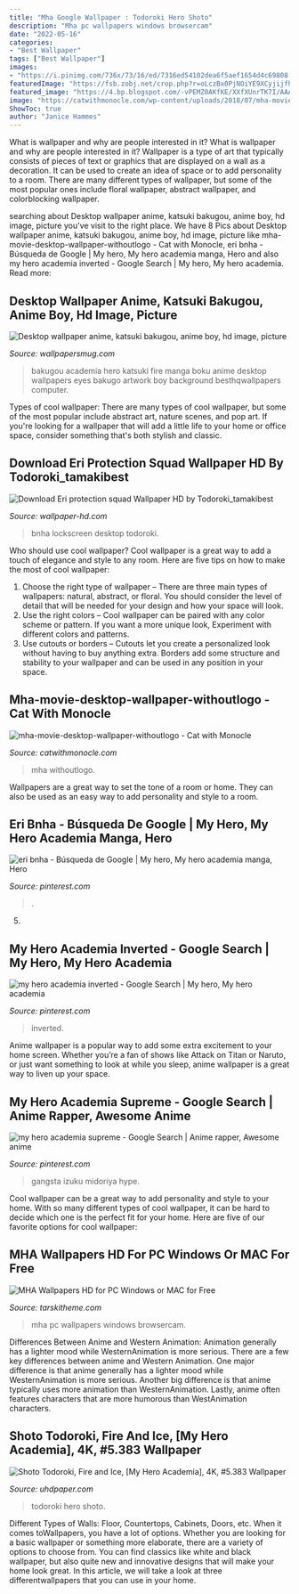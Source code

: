 ```yaml
---
title: "Mha Google Wallpaper : Todoroki Hero Shoto"
description: "Mha pc wallpapers windows browsercam"
date: "2022-05-16"
categories:
- "Best Wallpaper"
tags: ["Best Wallpaper"]
images:
- "https://i.pinimg.com/736x/73/16/ed/7316ed54102dea6f5aef1654d4c69808.jpg"
featuredImage: "https://fsb.zobj.net/crop.php?r=oLczBx0PjNOiYE9XCyjijfhOZrOsnB6Q7gJIcLBwRcuayj6FQh9Mggc926fhhmM8jMbz1fZFkrIz1aYzUigVOf5_G0yi__kawzpGnAajHzVgOio6kxb8Y5gXKF5M0X9_sBunssBxWGBCLRVP"
featured_image: "https://4.bp.blogspot.com/-vPEMZ0AKfKE/XXfXUnrTK7I/AAAAAAAANX0/08Xqy4jmm380MbX5ZCB_aWeDhmmSjCSswCLcBGAs/w914-h514-p-k-no-nu/shoto-todoroki-fire-and-ice-my-hero-academia-uhdpaper.com-4K-5.383-wp.thumbnail.jpg"
image: "https://catwithmonocle.com/wp-content/uploads/2018/07/mha-movie-desktop-wallpaper-withoutlogo-1920x1080.jpg"
ShowToc: true
author: "Janice Hammes"
---
```



What is wallpaper and why are people interested in it?
What is wallpaper and why are people interested in it?
Wallpaper is a type of art that typically consists of pieces of text or graphics that are displayed on a wall as a decoration. It can be used to create an idea of space or to add personality to a room. There are many different types of wallpaper, but some of the most popular ones include floral wallpaper, abstract wallpaper, and colorblocking wallpaper.

	

		
searching about Desktop wallpaper anime, katsuki bakugou, anime boy, hd image, picture you've visit to the right place. We have 8 Pics about Desktop wallpaper anime, katsuki bakugou, anime boy, hd image, picture like mha-movie-desktop-wallpaper-withoutlogo - Cat with Monocle, eri bnha - Búsqueda de Google | My hero, My hero academia manga, Hero and also my hero academia inverted - Google Search | My hero, My hero academia. Read more:
		
    
## Desktop Wallpaper Anime, Katsuki Bakugou, Anime Boy, Hd Image, Picture

<img loading=lazy src="https://wallpapersmug.com/download/1024x768/e490f8/anime-katsuki-bakugou.jpg" onerror="this.onerror=null;this.src='https://tse1.mm.bing.net/th?id=OIP.b2JnKwy7FKavYVBWHBhM0wHaFj&amp;pid=15.1';" alt="Desktop wallpaper anime, katsuki bakugou, anime boy, hd image, picture">

_Source: wallpapersmug.com_

>bakugou academia hero katsuki fire manga boku anime desktop wallpapers eyes bakugo artwork boy background besthqwallpapers computer. 

	

Types of cool wallpaper:
There are many types of cool wallpaper, but some of the most popular include abstract art, nature scenes, and pop art. If you're looking for a wallpaper that will add a little life to your home or office space, consider something that's both stylish and classic.

    
## Download Eri Protection Squad Wallpaper HD By Todoroki_tamakibest

<img loading=lazy src="https://fsb.zobj.net/crop.php?r=oLczBx0PjNOiYE9XCyjijfhOZrOsnB6Q7gJIcLBwRcuayj6FQh9Mggc926fhhmM8jMbz1fZFkrIz1aYzUigVOf5_G0yi__kawzpGnAajHzVgOio6kxb8Y5gXKF5M0X9_sBunssBxWGBCLRVP" onerror="this.onerror=null;this.src='https://tse4.mm.bing.net/th?id=OIP.r4bx2jwfglD-2X6oRs0hkgHaP2&amp;pid=15.1';" alt="Download Eri protection squad Wallpaper HD by Todoroki_tamakibest">

_Source: wallpaper-hd.com_

>bnha lockscreen desktop todoroki. 

	

Who should use cool wallpaper?
Cool wallpaper is a great way to add a touch of elegance and style to any room. Here are five tips on how to make the most of cool wallpaper: 
1) Choose the right type of wallpaper – There are three main types of wallpapers: natural, abstract, or floral. You should consider the level of detail that will be needed for your design and how your space will look. 
2) Use the right colors – Cool wallpaper can be paired with any color scheme or pattern. If you want a more unique look, Experiment with different colors and patterns. 
3) Use cutouts or borders – Cutouts let you create a personalized look without having to buy anything extra. Borders add some structure and stability to your wallpaper and can be used in any position in your space.

    
## Mha-movie-desktop-wallpaper-withoutlogo - Cat With Monocle

<img loading=lazy src="https://catwithmonocle.com/wp-content/uploads/2018/07/mha-movie-desktop-wallpaper-withoutlogo-1920x1080.jpg" onerror="this.onerror=null;this.src='https://tse1.mm.bing.net/th?id=OIP.tJefZkrOPa-Z6xijIovzeQHaEK&amp;pid=15.1';" alt="mha-movie-desktop-wallpaper-withoutlogo - Cat with Monocle">

_Source: catwithmonocle.com_

>mha withoutlogo. 

	

Wallpapers are a great way to set the tone of a room or home. They can also be used as an easy way to add personality and style to a room.

    
## Eri Bnha - Búsqueda De Google | My Hero, My Hero Academia Manga, Hero

<img loading=lazy src="https://i.pinimg.com/736x/5e/4a/8f/5e4a8f090b3a325d735d5ef54df0b488.jpg" onerror="this.onerror=null;this.src='https://tse4.mm.bing.net/th?id=OIP.eWUNJITU3wYN0XDTQcaeuAHaLH&amp;pid=15.1';" alt="eri bnha - Búsqueda de Google | My hero, My hero academia manga, Hero">

_Source: pinterest.com_

>. 

	

5.

    
## My Hero Academia Inverted - Google Search | My Hero, My Hero Academia

<img loading=lazy src="https://i.pinimg.com/736x/73/16/ed/7316ed54102dea6f5aef1654d4c69808.jpg" onerror="this.onerror=null;this.src='https://tse4.mm.bing.net/th?id=OIP.T3KXP-VqFucZMfnMqIhP7gHaKX&amp;pid=15.1';" alt="my hero academia inverted - Google Search | My hero, My hero academia">

_Source: pinterest.com_

>inverted. 

	

Anime wallpaper is a popular way to add some extra excitement to your home screen. Whether you’re a fan of shows like Attack on Titan or Naruto, or just want something to look at while you sleep, anime wallpaper is a great way to liven up your space.

    
## My Hero Academia Supreme - Google Search | Anime Rapper, Awesome Anime

<img loading=lazy src="https://i.pinimg.com/originals/b6/c0/8a/b6c08a43a73aaebc554aa483661a72b8.jpg" onerror="this.onerror=null;this.src='https://tse1.mm.bing.net/th?id=OIP.993HFbCx-fSn9mqzHTCVSwHaHa&amp;pid=15.1';" alt="my hero academia supreme - Google Search | Anime rapper, Awesome anime">

_Source: pinterest.com_

>gangsta izuku midoriya hype. 

	

Cool wallpaper can be a great way to add personality and style to your home. With so many different types of cool wallpaper, it can be hard to decide which one is the perfect fit for your home. Here are five of our favorite options for cool wallpaper: 

    
## MHA Wallpapers HD For PC Windows Or MAC For Free

<img loading=lazy src="https://cdn.tarskitheme.com/headers/com.mobileapps.myheroacademia-header.png" onerror="this.onerror=null;this.src='https://tse4.mm.bing.net/th?id=OIP.ksGw6IeSBsJcTenumnySDgHaDn&amp;pid=15.1';" alt="MHA Wallpapers HD for PC Windows or MAC for Free">

_Source: tarskitheme.com_

>mha pc wallpapers windows browsercam. 

	

Differences Between Anime and Western Animation: Animation generally has a lighter mood while WesternAnimation is more serious.
There are a few key differences between anime and Western Animation. One major difference is that anime generally has a lighter mood while WesternAnimation is more serious. Another big difference is that anime typically uses more animation than WesternAnimation. Lastly, anime often features characters that are more humorous than WestAnimation characters.

    
## Shoto Todoroki, Fire And Ice, [My Hero Academia], 4K, #5.383 Wallpaper

<img loading=lazy src="https://4.bp.blogspot.com/-vPEMZ0AKfKE/XXfXUnrTK7I/AAAAAAAANX0/08Xqy4jmm380MbX5ZCB_aWeDhmmSjCSswCLcBGAs/w914-h514-p-k-no-nu/shoto-todoroki-fire-and-ice-my-hero-academia-uhdpaper.com-4K-5.383-wp.thumbnail.jpg" onerror="this.onerror=null;this.src='https://tse3.mm.bing.net/th?id=OIP.bMtXzyn5ERyWZzmu6l_2agHaEK&amp;pid=15.1';" alt="Shoto Todoroki, Fire and Ice, [My Hero Academia], 4K, #5.383 Wallpaper">

_Source: uhdpaper.com_

>todoroki hero shoto. 

	

Different Types of Walls: Floor, Countertops, Cabinets, Doors, etc.
When it comes toWallpapers, you have a lot of options. Whether you are looking for a basic wallpaper or something more elaborate, there are a variety of options to choose from. You can find classics like white and black wallpaper, but also quite new and innovative designs that will make your home look great. In this article, we will take a look at three differentwallpapers that you can use in your home.

